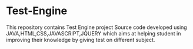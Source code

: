 # Test-Engine
This repository contains Test Engine project Source code developed using JAVA,HTML,CSS,JAVASCRIPT,JQUERY which aims at helping student in improving their knowledge by giving test on different subject. 

